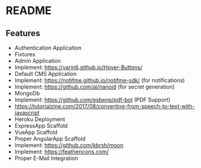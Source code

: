 
# README #

## Features #

* Authentication Application
* Fixtures
* Admin Application
* Implement: https://varin6.github.io/Hover-Buttons/
* Default CMS Application
* Implement: https://notifme.github.io/notifme-sdk/ (for notifications)
* Implement: https://github.com/ai/nanoid (for secret generation)
* MongoDb
* Implement: https://github.com/esbenp/pdf-bot (PDF Support)
* https://tutorialzine.com/2017/08/converting-from-speech-to-text-with-javascript
* Heroku Deployment
* ExpressApp Scaffold
* VueApp Scaffold
* Proper AngularApp Scaffold
* Implement: https://github.com/kbrsh/moon
* Implement: https://feathericons.com/
* Proper E-Mail Integration
